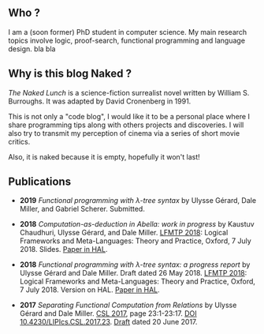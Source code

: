 <section>

## Who ?
I am a (soon former) PhD student in computer
science. My main research topics involve logic, proof-search, functional
programming and language design. bla bla
</section>
<section>

## Why is this blog Naked ?
*The Naked Lunch* is a science-fiction surrealist novel written by William S.
Burroughs. It was adapted by David Cronenberg in 1991.

This is not only a "code blog", I would like it to be a personal place where I
share programming tips along with others projects and discoveries. I will also
try to transmit my perception of cinema via a series of short movie critics.

Also, it is naked because it is empty, hopefully it won't last!
</section>
<section>

## Publications
- **2019** *Functional programming with λ-tree syntax* by Ulysse Gérard, Dale
  Miller, and Gabriel Scherer. Submitted.

- **2018** *Computation-as-deduction in Abella: work in progress* by Kaustuv
  Chaudhuri, Ulysse Gérard, and Dale Miller. <a
  href='https://lfmtp.org/workshops/2018/' target='_blank' rel='external'>LFMTP
  2018</a>: Logical Frameworks and Meta-Languages: Theory and Practice, Oxford,
  7 July 2018. Slides. <a href='https://hal.inria.fr/hal-01806154'
  target='_blank' rel='external'>Paper in HAL</a>.

- **2018** *Functional programming with λ-tree syntax: a progress report* by
  Ulysse Gérard and Dale Miller. Draft dated 26 May 2018. <a
  href='https://lfmtp.org/workshops/2018/' target='_blank' rel='external'>LFMTP
  2018</a>: Logical Frameworks and Meta-Languages: Theory and Practice, Oxford,
  7 July 2018. Version on HAL. <a href='https://hal.inria.fr/hal-01806154'
  target='_blank' rel='external'>Paper in HAL</a>.

- **2017** *Separating Functional Computation from Relations* by Ulysse Gérard
  and Dale Miller. <a
  href='https://www.math-stockholm.se/en/konferenser-och-akti/logic-in-stockholm-2/26th-eacsl-annual-co'
  target='_blank' rel='external'>CSL 2017</a>, page 23:1-23:17. <a
  href='https://doi.org/10.4230/LIPIcs.CSL.2017.23' target='_blank'
  rel='external'>DOI 10.4230/LIPIcs.CSL.2017.23</a>. <a
  href='papers/csl2017.pdf' target='_blank'>Draft</a> dated 20 June 2017.
</section>